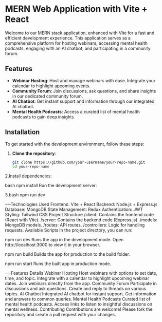 # MERN Web Application with Vite + React

Welcome to our MERN stack application, enhanced with Vite for a fast and efficient development experience. This application serves as a comprehensive platform for hosting webinars, accessing mental health podcasts, engaging with an AI chatbot, and participating in a community forum.

## Features

- **Webinar Hosting**: Host and manage webinars with ease. Integrate your calendar to highlight upcoming events.
- **Community Forum**: Join discussions, ask questions, and share insights in our dedicated community forum.
- **AI Chatbot**: Get instant support and information through our integrated AI chatbot.
- **Mental Health Podcasts**: Access a curated list of mental health podcasts to gain deep insights.

## Installation

To get started with the development environment, follow these steps:

1. **Clone the repository**:
   ```bash
   git clone https://github.com/your-username/your-repo-name.git
   cd your-repo-name
2.Install dependencies:

bash
npm install
Run the development server:

3.bash
npm run dev


---Technologies Used
Frontend: Vite + React
Backend: Node.js + Express.js
Database: MongoDB
State Management: Redux
Authentication: JWT
Styling: Tailwind CSS
Project Structure
/client: Contains the frontend code (React with Vite).
/server: Contains the backend code (Express.js).
/models: MongoDB models.
/routes: API routes.
/controllers: Logic for handling requests.
Available Scripts
In the project directory, you can run:

npm run dev
Runs the app in the development mode.
Open http://localhost:3000 to view it in your browser.

npm run build
Builds the app for production to the build folder.

npm run start
Runs the built app in production mode.

---Features Details
Webinar Hosting
Host webinars with options to set date, time, and topic.
Integrate with a calendar to highlight upcoming webinar dates.
Join webinars directly from the app.
Community Forum
Participate in discussions and ask questions.
Create and reply to threads on various topics.
AI Chatbot
Integrated AI chatbot for instant support.
Get information and answers to common queries.
Mental Health Podcasts
Curated list of mental health podcasts.
Access links to listen to insightful discussions on mental wellness.
Contributing
Contributions are welcome! Please fork the repository and create a pull request with your changes.
